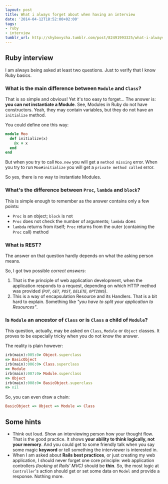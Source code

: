 ```yaml
---
layout: post
title: What i always forget about when having an interview
date: '2014-04-12T18:52:00+02:00'
tags:
- ruby
- interview
tumblr_url: http://shybovycha.tumblr.com/post/82491993325/what-i-always-forget-about-when-having-an
---
```


## Ruby interview

I am always being asked at least two questions. Just to verify that I know Ruby basics.

### What is the main difference between `Module` and `Class`?

That is so simple and obvious! Yet it's too easy to forget... The answer is: **you can not instantiate a Module**. See, Modules in Ruby do not have constructors. Yeah, they may contain variables, but they do not have an `initialize` method.


You could define one this way:

```ruby
module Moo
  def initialize(x)
    @x = x
  end
end
```

But when you try to call `Moo.new` you will get a `method missing` error.  When you try to run `Moo#initialize` you will get a `private method called` error.

So yes, there is no way to instantiate Modules.

### What's the difference between `Proc`, `lambda` and `block`?

This is simple enough to remember as the answer contains only a few points:

* `Proc` is an object; `block` is not
* `Proc` does not check the number of arguments; `lambda` does
* `lambda` returns from itself; `Proc` returns from the outer (containing the `Proc` call) method

### What is REST?

The answer on that question hardly depends on what the asking person means.


So, I got two possible _correct answers_:

1. That is the principle of web application development, when the application responds to a request, depending on which HTTP method was provided _(`PUT`, `GET`, `POST`, `DELETE`, `OPTIONS`)_.
2. This is a way of encapsulation Resource and its Handlers. That is a bit hard to explain. Something like _"you have to split your application to Resources"_.

### Is `Module` an ancestor of `Class` or is `Class` a child of `Module`?

This question, actually, may be asked on `Class`, `Module` or `Object` classes.
It proves to be especially tricky when you do not know the answer.

The reality is plain however:

```ruby
irb(main):005:0> Object.superclass
=> BasicObject
irb(main):006:0> Class.superclass
=> Module
irb(main):007:0> Module.superclass
=> Object
irb(main):008:0> BasicObject.superclass
=> nil
```

So, you can even draw a chain:

```haskell
BasicObject => Object => Module => Class
```

## Some hints

* Think out loud. Show an interviewing person how your thought flow. That is the good practice. It shows **your ability to think logically, not your memory**. And you could get to some friendly talk when you say some magic **keyword** or tell something the interviewer is interested in.
* When I am asked about **Rails best practices**, or just creating my web application, I should never forget one core principle: web application controllers _(looking at Rails' MVC)_ should be **thin**. So, the most logic at `Controller`'s action should get or set some data on `Model` and provide a response. Nothing more.
